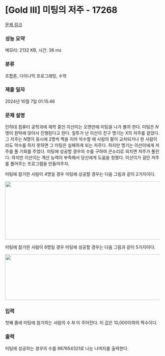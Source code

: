 # [Gold III] 미팅의 저주 - 17268 

[문제 링크](https://www.acmicpc.net/problem/17268) 

### 성능 요약

메모리: 2132 KB, 시간: 36 ms

### 분류

조합론, 다이나믹 프로그래밍, 수학

### 제출 일자

2024년 10월 7일 01:15:46

### 문제 설명

<p>인하대 컴퓨터 공학과에 재학 중인 이산이는 오랜만에 미팅을 나가 볼까 한다. 미팅은 <em>N</em>명이 원탁에 앉아서 진행된다고 한다. 질투가 난 이산이 친구 명기는 X의 저주를 걸었다. 그 저주는 <em>N</em>명이 동시에 2명씩 짝을 지어 악수할 때 사람의 팔이 교차되거나 한 사람이라도 악수를 하지 못하면 그 미팅은 실패하게 되는 저주다. 하지만 명기는 이산이에게 저주를 풀 기회를 주었다. 미팅에 성공할 경우의 수를 구하여 큰소리로 외치면 저주가 풀린다. 하지만 이산이는 계산 능력이 부족해서 당신에게 도움을 청했다. 이산이가 걸린 저주를 풀어주는 프로그램을 만들어주자.</p>

<p>미팅에 참가한 사람이 4명일 경우 미팅에 성공할 경우는 다음 그림과 같이 2가지이다.</p>

<p style="text-align: center;"><img alt="" src="" style="height: 190px; width: 700px;"></p>

<p>미팅에 참가한 사람이 6명일 경우 미팅에 성공할 경우는 다음 그림과 같이 5가지이다.</p>

<p style="text-align: center;"><img alt="" src="" style="width: 700px; height: 149px;"></p>

### 입력 

 <p>첫째 줄에 미팅에 참가하는 사람의 수 <em>N </em>이 주어진다. 이 값은 10,000이하의 짝수이다.</p>

### 출력 

 <p>미팅에 성공하는 경우의 수를 987654321로 나눈 나머지를 출력한다.</p>

